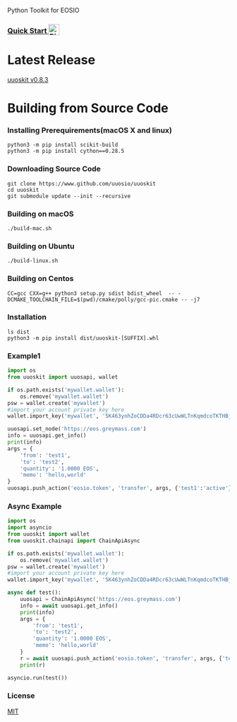 Python Toolkit for EOSIO

<h3>
  <a
    target="_blank"
    href="https://mybinder.org/v2/gh/uuosio/UUOSKit/master?filepath=notebooks%2Fhelloworld.ipynb"
  >
    Quick Start
    <img alt="Binder" valign="bottom" height="25px"
    src="https://mybinder.org/badge_logo.svg"
    />
  </a>
</h3>

# Latest Release

[uuoskit v0.8.3](https://github.com/uuosio/uuoskit/releases)

# Building from Source Code

### Installing Prerequirements(macOS X and linux)

```
python3 -m pip install scikit-build
python3 -m pip install cython==0.28.5
```

### Downloading Source Code

```
git clone https://www.github.com/uuosio/uuoskit
cd uuoskit
git submodule update --init --recursive
```

### Building on macOS
```
./build-mac.sh
```

### Building on Ubuntu
```
./build-linux.sh
```

### Building on Centos
```
CC=gcc CXX=g++ python3 setup.py sdist bdist_wheel  -- -DCMAKE_TOOLCHAIN_FILE=$(pwd)/cmake/polly/gcc-pic.cmake -- -j7
```

### Installation

```
ls dist
python3 -m pip install dist/uuoskit-[SUFFIX].whl
```

### Example1
```python
import os
from uuoskit import uuosapi, wallet

if os.path.exists('mywallet.wallet'):
    os.remove('mywallet.wallet')
psw = wallet.create('mywallet')
#import your account private key here
wallet.import_key('mywallet', '5K463ynhZoCDDa4RDcr63cUwWLTnKqmdcoTKTHBjqoKfv4u5V7p')

uuosapi.set_node('https://eos.greymass.com')
info = uuosapi.get_info()
print(info)
args = {
    'from': 'test1',
    'to': 'test2',
    'quantity': '1.0000 EOS',
    'memo': 'hello,world'
}
uuosapi.push_action('eosio.token', 'transfer', args, {'test1':'active'})
```

### Async Example
```python
import os
import asyncio
from uuoskit import wallet
from uuoskit.chainapi import ChainApiAsync

if os.path.exists('mywallet.wallet'):
    os.remove('mywallet.wallet')
psw = wallet.create('mywallet')
#import your account private key here
wallet.import_key('mywallet', '5K463ynhZoCDDa4RDcr63cUwWLTnKqmdcoTKTHBjqoKfv4u5V7p')

async def test():
    uuosapi = ChainApiAsync('https://eos.greymass.com')
    info = await uuosapi.get_info()
    print(info)
    args = {
        'from': 'test1',
        'to': 'test2',
        'quantity': '1.0000 EOS',
        'memo': 'hello,world'
    }
    r = await uuosapi.push_action('eosio.token', 'transfer', args, {'test1':'active'})
    print(r)

asyncio.run(test())
```

### License
[MIT](./LICENSE)
